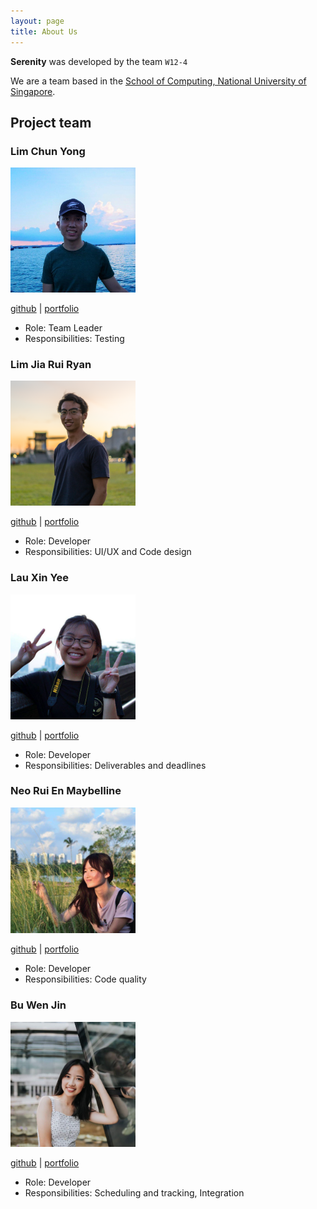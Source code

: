 ```yaml
---
layout: page
title: About Us
---
```


**Serenity** was developed by the team `W12-4`

We are a team based in the [School of Computing, National University of Singapore](http://www.comp.nus.edu.sg).

## Project team

### Lim Chun Yong

<img src="images/team/chunyongg.png" width="200px"/>

[github](https://github.com/chunyongg) |
[portfolio](team/chunyongg.md)

* Role: Team Leader
* Responsibilities: Testing

### Lim Jia Rui Ryan

<img src="images/team/ryanlimjr.png" width="200px">

[github](https://github.com/ryanlimjr) |
[portfolio](team/ryanlimjr.md)

* Role: Developer
* Responsibilities: UI/UX and Code design

### Lau Xin Yee

<img src="images/team/xinyee20.png" width="200px">

[github](https://github.com/xinyee20) |
[portfolio](team/xinyee20.md)

* Role: Developer
* Responsibilities: Deliverables and deadlines

### Neo Rui En Maybelline

<img src="images/team/successs404.png" width="200px">

[github](https://github.com/successs404) |
[portfolio](team/successs404.md)

* Role: Developer
* Responsibilities: Code quality

### Bu Wen Jin

<img src="images/team/nijnxw.png" width="200px">

[github](https://github.com/Nijnxw) |
[portfolio](team/nijnxw.md)

* Role: Developer
* Responsibilities: Scheduling and tracking, Integration
